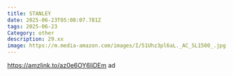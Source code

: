 ```yaml
---
title: STANLEY
date: 2025-06-23T05:08:07.781Z
tags: 2025-06-23
Category: other
description: 29.xx
image: https://m.media-amazon.com/images/I/51Uhz3pl6aL._AC_SL1500_.jpg
---
```

https://amzlink.to/az0e6OY6liDEm ad